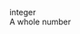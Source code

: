 <div class="dropdown">
    <span class="type-name">integer</span>
    <div class="type-description">A whole number</div>
</div>